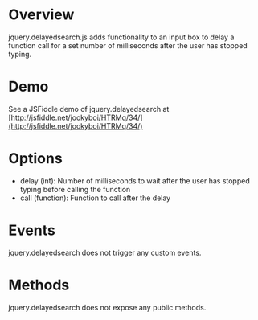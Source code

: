 # Overview

jquery.delayedsearch.js adds functionality to an input box to delay a function call for a set number of milliseconds after the user has stopped typing.

# Demo

See a JSFiddle demo of jquery.delayedsearch at [http://jsfiddle.net/jookyboi/HTRMq/34/](http://jsfiddle.net/jookyboi/HTRMq/34/)

# Options

* delay (int): Number of milliseconds to wait after the user has stopped typing before calling the function
* call (function): Function to call after the delay

# Events

jquery.delayedsearch does not trigger any custom events.

# Methods

jquery.delayedsearch does not expose any public methods.